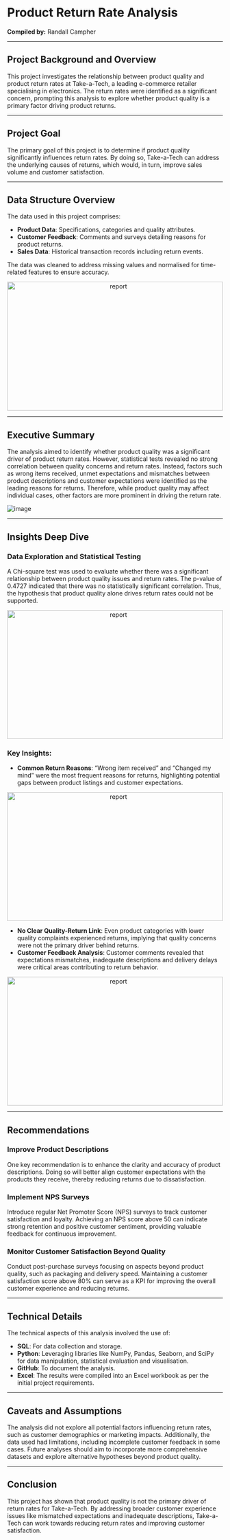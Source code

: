 # Product Return Rate Analysis  
**Compiled by:** Randall Campher  

---

## Project Background and Overview  
This project investigates the relationship between product quality and product return rates at Take-a-Tech, a leading e-commerce retailer specialising in electronics. The  return rates were identified as a significant concern, prompting this analysis to explore whether product quality is a primary factor driving product returns.

---

## Project Goal  
The primary goal of this project is to determine if product quality significantly influences return rates. By doing so, Take-a-Tech can address the underlying causes of returns, which would, in turn, improve sales volume and customer satisfaction.

---

## Data Structure Overview  
The data used in this project comprises:

- **Product Data**: Specifications, categories and quality attributes.
- **Customer Feedback**: Comments and surveys detailing reasons for product returns.
- **Sales Data**: Historical transaction records including return events.

The data was cleaned to address missing values and normalised for time-related features to ensure accuracy. 

<p align="center">
  <img src="https://github.com/user-attachments/assets/39371f7d-abf6-4673-84e2-10ab422004d5 " alt="report" width="100%" height="300">
 </p>

---

## Executive Summary  
The analysis aimed to identify whether product quality was a significant driver of product return rates. However, statistical tests revealed no strong correlation between quality concerns and return rates. Instead, factors such as wrong items received, unmet expectations and mismatches between product descriptions and customer expectations were identified as the leading reasons for returns. Therefore, while product quality may affect individual cases, other factors are more prominent in driving the return rate.

![image](https://github.com/user-attachments/assets/e53f3e64-7000-43ce-b7c0-585fbea3148b)

---

## Insights Deep Dive  

### Data Exploration and Statistical Testing  
A Chi-square test was used to evaluate whether there was a significant relationship between product quality issues and return rates. The p-value of 0.4727 indicated that there was no statistically significant correlation. Thus, the hypothesis that product quality alone drives return rates could not be supported.

<p align="center">
  <img src="https://github.com/user-attachments/assets/2271a4df-8b20-4592-b70d-09f559202656" alt="report" width="100%" height="300">
 </p>

### Key Insights:  
- **Common Return Reasons**: “Wrong item received” and “Changed my mind” were the most frequent reasons for returns, highlighting potential gaps between product listings and customer expectations.

<p align="center">
  <img src="https://github.com/user-attachments/assets/45a968e0-4065-41bb-bd33-acdb4b575d68" alt="report" width="100%" height="300">
 </p>
 
- **No Clear Quality-Return Link**: Even product categories with lower quality complaints experienced returns, implying that quality concerns were not the primary driver behind returns.
- **Customer Feedback Analysis**: Customer comments revealed that expectations mismatches, inadequate descriptions and delivery delays were critical areas contributing to return behavior.

<p align="center">
  <img src="https://github.com/user-attachments/assets/bdbf52e8-fc5d-4842-af85-684465f15f95" alt="report" width="100%" height="300">
 </p>

---

## Recommendations  

### Improve Product Descriptions  
One key recommendation is to enhance the clarity and accuracy of product descriptions. Doing so will better align customer expectations with the products they receive, thereby reducing returns due to dissatisfaction.

### Implement NPS Surveys  
Introduce regular Net Promoter Score (NPS) surveys to track customer satisfaction and loyalty. Achieving an NPS score above 50 can indicate strong retention and positive customer sentiment, providing valuable feedback for continuous improvement.

### Monitor Customer Satisfaction Beyond Quality  
Conduct post-purchase surveys focusing on aspects beyond product quality, such as packaging and delivery speed. Maintaining a customer satisfaction score above 80% can serve as a KPI for improving the overall customer experience and reducing returns.

---

## Technical Details  
The technical aspects of this analysis involved the use of:

- **SQL**: For data collection and storage.
- **Python**: Leveraging libraries like NumPy, Pandas, Seaborn, and SciPy for data manipulation, statistical evaluation and visualisation.
- **GitHub**: To document the analysis.
- **Excel**: The results were compiled into an Excel workbook as per the initial project requirements.

---

## Caveats and Assumptions  
The analysis did not explore all potential factors influencing return rates, such as customer demographics or marketing impacts. Additionally, the data used had limitations, including incomplete customer feedback in some cases. Future analyses should aim to incorporate more comprehensive datasets and explore alternative hypotheses beyond product quality.

---

## Conclusion  
This project has shown that product quality is not the primary driver of return rates for Take-a-Tech. By addressing broader customer experience issues like mismatched expectations and inadequate descriptions, Take-a-Tech can work towards reducing return rates and improving customer satisfaction.

